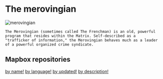 # The merovingian

![merovingian](http://vignette3.wikia.nocookie.net/matrix/images/d/d0/Merovingian.jpg/revision/latest?cb=20080913033701)

```
The Merovingian (sometimes called The Frenchman) is an old, powerful program that resides within the Matrix. Self-described as a "trafficker of information," the Merovingian behaves much as a leader of a powerful organized crime syndicate.
```

## Mapbox repositories

[by name!](by_name.md)
[by language!](by_language.md)
[by updated!](by_updated.md)
[by description!](by_description.md)